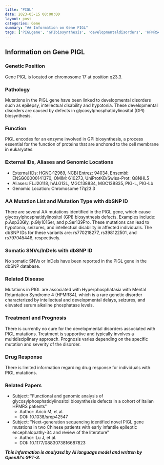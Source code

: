 ```yaml
---
title: "PIGL"
date: 2023-05-15 00:00:00
layout: post
categories: Gene
summary: "## Information on Gene PIGL"
tags: ['PIGLgene', 'GPIbiosynthesis', 'developmentaldisorders', 'HPMRS4', 'mutation', 'treatment', 'prognosis', 'drugresponse']
---
```


## Information on Gene PIGL

### Genetic Position
Gene PIGL is located on chromosome 17 at position q23.3.

### Pathology
Mutations in the PIGL gene have been linked to developmental disorders such as epilepsy, intellectual disability and hypotonia. These developmental disorders are caused by defects in glycosylphosphatidylinositol (GPI) biosynthesis.

### Function
PIGL encodes for an enzyme involved in GPI biosynthesis, a process essential for the function of proteins that are anchored to the cell membrane in eukaryotes.

### External IDs, Aliases and Genomic Locations
- External IDs: HGNC:12969, NCBI Entrez: 94034, Ensembl: ENSG00000141370, OMIM: 610273, UniProtKB/Swiss-Prot: Q8NHL5
- Aliases: FLJ20118, hALG13L, MGC138834, MGC138835, PIG-L, PIG-Lb
- Genomic Location: Chromosome 17q23.3

### AA Mutation List and Mutation Type with dbSNP ID
There are several AA mutations identified in the PIGL gene, which cause glycosylphosphatidylinositol (GPI) biosynthesis defects. Examples include: p.Asp33Gly, p.Gly101Ser, and p.Ser139Pro. These mutations can lead to hypotonia, seizures, and intellectual disability in affected individuals. The dbSNP IDs for these variants are: rs770218277, rs398122501, and rs797045448, respectively.

### Somatic SNVs/InDels with dbSNP ID
No somatic SNVs or InDels have been reported in the PIGL gene in the dbSNP database.

### Related Disease
Mutations in PIGL are associated with Hyperphosphatasia with Mental Retardation Syndrome 4 (HPMRS4), which is a rare genetic disorder characterized by intellectual and developmental delays, seizures, and elevated serum alkaline phosphatase levels.

### Treatment and Prognosis
There is currently no cure for the developmental disorders associated with PIGL mutations. Treatment is supportive and typically involves a multidisciplinary approach. Prognosis varies depending on the specific mutation and severity of the disorder.

### Drug Response
There is limited information regarding drug response for individuals with PIGL mutations.

### Related Papers
- Subject: "Functional and genomic analysis of glycosylphosphatidylinositol biosynthesis defects in a cohort of Italian HPMRS patients"
  - Author: Aricò M, et al.
  - DOI: 10.1038/srep42547
- Subject: "Next-generation sequencing identified novel PIGL gene mutations in two Chinese patients with early infantile epileptic encephalopathy-34 and review of the literature"
  - Author: Lu J, et al.
  - DOI: 10.1177/0883073816687823

**_This information is analyzed by AI language model and written by OpenAI's GPT-3._**